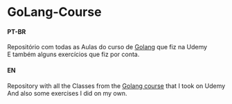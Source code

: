 # GoLang-Course

#### PT-BR
Repositório com todas as Aulas do curso de [Golang](https://www.udemy.com/course/aprenda-golang-do-zero-desenvolva-uma-aplicacao-completa/) que fiz na Udemy  
E também alguns exercícios que fiz por conta.

#### EN
Repository with all the Classes from the [Golang course](https://www.udemy.com/course/aprenda-golang-do-zero-desenvolva-uma-aplicacao-completa/) that I took on Udemy  
And also some exercises I did on my own.

